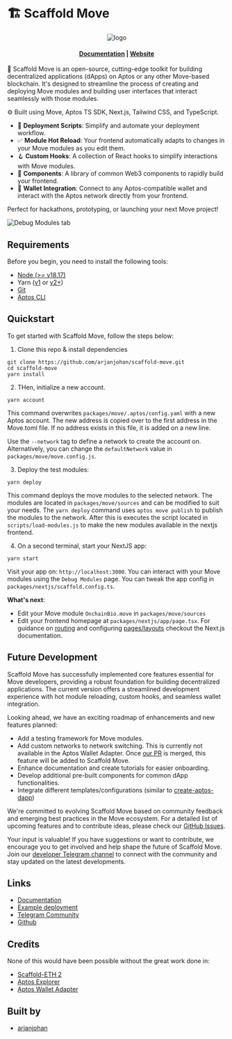 # 🏗 Scaffold Move

<div align="center">

![logo](/assets/logo_small.png)
<h4 align="center">
  <a href="https://scaffold-move-docs.vercel.app/">Documentation</a> |
  <a href="https://scaffold-move-chi.vercel.app/">Website</a>
</h4>
</div>

🧪 Scaffold Move is an open-source, cutting-edge toolkit for building decentralized applications (dApps) on Aptos or any other Move-based blockchain. It's designed to streamline the process of creating and deploying Move modules and building user interfaces that interact seamlessly with those modules.

⚙️ Built using Move, Aptos TS SDK, Next.js, Tailwind CSS, and TypeScript.

- 🛫 **Deployment Scripts**: Simplify and automate your deployment workflow.
- ✅ **Module Hot Reload**: Your frontend automatically adapts to changes in your Move modules as you edit them.
- 🪝 **Custom Hooks**: A collection of React hooks to simplify interactions with Move modules.
- 🧱 **Components**: A library of common Web3 components to rapidly build your frontend.
- 🔐 **Wallet Integration**: Connect to any Aptos-compatible wallet and interact with the Aptos network directly from your frontend.

Perfect for hackathons, prototyping, or launching your next Move project!

![Debug Modules tab](assets/debug.png)

## Requirements

Before you begin, you need to install the following tools:

- [Node (>= v18.17)](https://nodejs.org/en/download/)
- Yarn ([v1](https://classic.yarnpkg.com/en/docs/install/) or [v2+](https://yarnpkg.com/getting-started/install))
- [Git](https://git-scm.com/downloads)
- [Aptos CLI](https://aptos.dev/en/build/cli)

## Quickstart

To get started with Scaffold Move, follow the steps below:

1. Clone this repo & install dependencies

```
git clone https://github.com/arjanjohan/scaffold-move.git
cd scaffold-move
yarn install
```

2. THen, initialize a new account.

```
yarn account
```

This command overwrites `packages/move/.aptos/config.yaml` with a new Aptos account. The new address is copied over to the first address in the Move.toml file. If no address exists in this file, it is added on a new line.

Use the `--network` tag to define a network to create the account on. Alternatively, you can change the `defaultNetwork` value in `packages/move/move.config.js`.

3. Deploy the test modules:

```
yarn deploy
```

This command deploys the move modules to the selected network. The modules are located in `packages/move/sources` and can be modified to suit your needs. The `yarn deploy` command uses `aptos move publish` to publish the modules to the network. After this is executes the script located in `scripts/load-modules.js` to make the new modules available in the nextjs frontend.

4. On a second terminal, start your NextJS app:

```
yarn start
```

Visit your app on: `http://localhost:3000`. You can interact with your Move modules using the `Debug Modules` page. You can tweak the app config in `packages/nextjs/scaffold.config.ts`.

**What's next**:

- Edit your Move module `OnchainBio.move` in `packages/move/sources`
- Edit your frontend homepage at `packages/nextjs/app/page.tsx`. For guidance on [routing](https://nextjs.org/docs/app/building-your-application/routing/defining-routes) and configuring [pages/layouts](https://nextjs.org/docs/app/building-your-application/routing/pages-and-layouts) checkout the Next.js documentation.
<!-- - Edit your Move modules test in: `packages/move/test`. To run test use `yarn hardhat:test` -->

## Future Development

Scaffold Move has successfully implemented core features essential for Move developers, providing a robust foundation for building decentralized applications. The current version offers a streamlined development experience with hot module reloading, custom hooks, and seamless wallet integration.

Looking ahead, we have an exciting roadmap of enhancements and new features planned:

- Add a testing framework for Move modules.
- Add custom networks to network switching. This is currently not available in the Aptos Wallet Adapter. Once [our PR](https://github.com/aptos-labs/aptos-wallet-adapter/pull/425) is merged, this feature will be added to Scaffold Move.
- Enhance documentation and create tutorials for easier onboarding.
- Develop additional pre-built components for common dApp functionalities.
- Integrate different templates/configurations (similar to [create-aptos-dapp](https://aptos.dev/en/build/create-aptos-dapp))

We're committed to evolving Scaffold Move based on community feedback and emerging best practices in the Move ecosystem. For a detailed list of upcoming features and to contribute ideas, please check our [GitHub Issues](https://github.com/arjanjohan/scaffold-move/issues).

Your input is valuable! If you have suggestions or want to contribute, we encourage you to get involved and help shape the future of Scaffold Move. Join our [developer Telegram channel](https://t.me/+lOn2MJawQlc1YjA8) to connect with the community and stay updated on the latest developments.

## Links

- [Documentation](https://scaffold-move-docs.vercel.app/)
- [Example deployment](https://scaffold-move-chi.vercel.app/)
- [Telegram Community](https://t.me/+lOn2MJawQlc1YjA8)
- [Github](https://github.com/arjanjohan/scaffold-move)

## Credits

None of this would have been possible without the great work done in:
- [Scaffold-ETH 2](https://github.com/scaffold-eth/scaffold-eth-2)
- [Aptos Explorer](https://github.com/aptos-labs/explorer)
- [Aptos Wallet Adapter](https://github.com/aptos-labs/aptos-wallet-adapter)

## Built by

- [arjanjohan](https://x.com/arjanjohan/)
